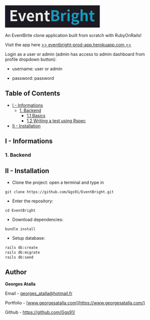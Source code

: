 ![](/app/assets/images/EventBright.png)

An EventBrite clone application built from scratch with RubyOnRails!

Visit the app here [>> eventbright-prod-app.herokuapp.com <<](https://eventbright-prod-app.herokuapp.com/)

Login as a user or admin (admin has access to admin dashboard from profile dropdown button):

+ username: user or admin

+ password: password 

## Table of Contents  
- [I - Informations](#i---informations)
  * [1. Backend](#1-backend)
    + [1.1 Basics](#11-basics)
    + [1.2 Writing a test using Rspec](#12-writing-a-test-using-rspec)
- [II - Installation](#ii---installation)

## I - Informations

###  1. Backend

## II - Installation

+ Clone the project: open a terminal and type in
```
git clone https://github.com/Ggs91/EventBright.git
```
+ Enter the repository:
```
cd EventBright
```
+ Download dependencies:

```
bundle install
```

+ Setup database:
```
rails db:create
rails db:migrate
rails db:seed
```

## Author
**Georges Atalla**

Email - georges_atalla@hotmail.fr

Portfolio - [www.georgesatalla.com](https://www.georgesatalla.com/)

Github - https://github.com/Ggs91/
